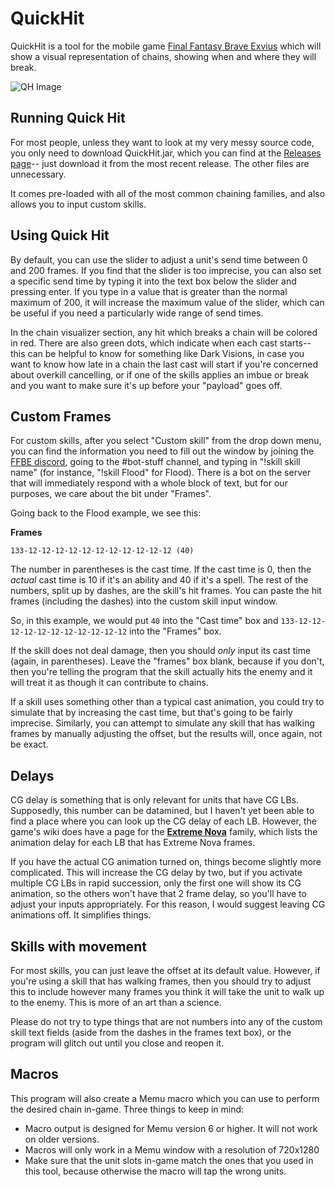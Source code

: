 # **QuickHit**
QuickHit is a tool for the mobile game [Final Fantasy Brave Exvius][1] which will show a visual representation of chains, showing when and where they will break.

![QH Image](https://i.imgur.com/PkPNJWD.png)
## Running Quick Hit
For most people, unless they want to look at my very messy source code, you only need to download QuickHit.jar, which you can find at the [Releases page][4]-- just download it from the most recent release. The other files are unnecessary.

It comes pre-loaded with all of the most common chaining families, and also allows you to input custom skills.

## Using Quick Hit
By default, you can use the slider to adjust a unit's send time between 0 and 200 frames. If you find that the slider is too imprecise, you can also set a specific send time by typing it into the text box below the slider and pressing enter. If you type in a value that is greater than the normal maximum of 200, it will increase the maximum value of the slider, which can be useful if you need a particularly wide range of send times.

In the chain visualizer section, any hit which breaks a chain will be colored in red. There are also green dots, which indicate when each cast starts-- this can be helpful to know for something like Dark Visions, in case you want to know how late in a chain the last cast will start if you're concerned about overkill cancelling, or if one of the skills applies an imbue or break and you want to make sure it's up before your "payload" goes off.

## Custom Frames
For custom skills, after you select "Custom skill" from the drop down menu, you can find the information you need to fill out the window by joining the [FFBE discord][2], going to the #bot-stuff channel, and typing in "!skill skill name" (for instance, "!skill Flood" for Flood). There is a bot on the server that will immediately respond with a whole block of text, but for our purposes, we care about the bit under "Frames".

Going back to the Flood example, we see this:

**Frames**
```
133-12-12-12-12-12-12-12-12-12-12-12 (40)
```

The number in parentheses is the cast time. If the cast time is 0, then the *actual* cast time is 10 if it's an ability and 40 if it's a spell. The rest of the numbers, split up by dashes, are the skill's hit frames. You can paste the hit frames (including the dashes) into the custom skill input window.

So, in this example, we would put ``40`` into the "Cast time" box and ``133-12-12-12-12-12-12-12-12-12-12-12`` into the "Frames" box.

If the skill does not deal damage, then you should *only* input its cast time (again, in parentheses). Leave the "frames" box blank, because if you don't, then you're telling the program that the skill actually hits the enemy and it will treat it as though it can contribute to chains.

If a skill uses something other than a typical cast animation, you could try to simulate that by increasing the cast time, but that's going to be fairly imprecise. Similarly, you can attempt to simulate any skill that has walking frames by manually adjusting the offset, but the results will, once again, not be exact.

## Delays
CG delay is something that is only relevant for units that have CG LBs. Supposedly, this number can be datamined, but I haven't yet been able to find a place where you can look up the CG delay of each LB. However, the game's wiki does have a page for the **[Extreme Nova][3]** family, which lists the animation delay for each LB that has Extreme Nova frames.

If you have the actual CG animation turned on, things become slightly more complicated. This will increase the CG delay by two, but if you activate multiple CG LBs in rapid succession, only the first one will show its CG animation, so the others won't have that 2 frame delay, so you'll have to adjust your inputs appropriately. For this reason, I would suggest leaving CG animations off. It simplifies things.

## Skills with movement
For most skills, you can just leave the offset at its default value. However, if you're using a skill that has walking frames, then you should try to adjust this to include however many frames you think it will take the unit to walk up to the enemy. This is more of an art than a science.

Please do not try to type things that are not numbers into any of the custom skill text fields (aside from the dashes in the frames text box), or the program will glitch out until you close and reopen it.

## Macros
This program will also create a Memu macro which you can use to perform the desired chain in-game. 
Three things to keep in mind: 
 - Macro output is designed for Memu version 6 or higher. It will not work on older versions.
 - Macros will only work in a Memu window with a resolution of 720x1280
 - Make sure that the unit slots in-game match the ones that you used in this tool, because otherwise the macro will tap the wrong units.

[1]: https://www.finalfantasyexvius.com/
[2]: https://discord.gg/ffbraveexvius
[3]: https://exvius.gamepedia.com/Chaining/Extreme_Nova
[4]: https://github.com/Muspelful/QuickHit/releases
